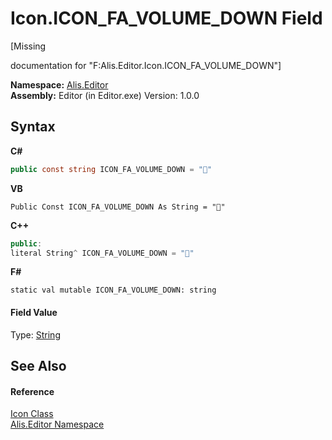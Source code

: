 # Icon.ICON_FA_VOLUME_DOWN Field
 

\[Missing <summary> documentation for "F:Alis.Editor.Icon.ICON_FA_VOLUME_DOWN"\]

**Namespace:**&nbsp;<a href="b150ade4-39de-a232-5f06-d3cdc1b2c538">Alis.Editor</a><br />**Assembly:**&nbsp;Editor (in Editor.exe) Version: 1.0.0

## Syntax

**C#**<br />
``` C#
public const string ICON_FA_VOLUME_DOWN = ""
```

**VB**<br />
``` VB
Public Const ICON_FA_VOLUME_DOWN As String = ""
```

**C++**<br />
``` C++
public:
literal String^ ICON_FA_VOLUME_DOWN = ""
```

**F#**<br />
``` F#
static val mutable ICON_FA_VOLUME_DOWN: string
```


#### Field Value
Type: <a href="https://docs.microsoft.com/dotnet/api/system.string" target="_blank">String</a>

## See Also


#### Reference
<a href="cc0f883c-67f8-f772-c6d7-a60b129f22a7">Icon Class</a><br /><a href="b150ade4-39de-a232-5f06-d3cdc1b2c538">Alis.Editor Namespace</a><br />